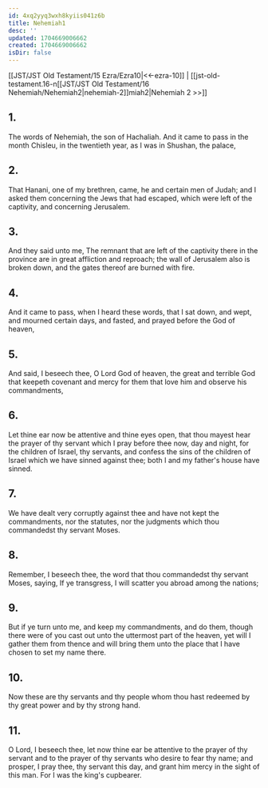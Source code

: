 ```yaml
---
id: 4xq2yyq3wxh8kyiis041z6b
title: Nehemiah1
desc: ''
updated: 1704669006662
created: 1704669006662
isDir: false
---
```

[[JST/JST Old Testament/15 Ezra/Ezra10|<<-ezra-10]] | [[jst-old-testament.16-n[[JST/JST Old Testament/16 Nehemiah/Nehemiah2|nehemiah-2]]miah2|Nehemiah 2 >>]]
## 1.
The words of Nehemiah, the son of Hachaliah. And it came to pass in the month Chisleu, in the twentieth year, as I was in Shushan, the palace,
## 2.
That Hanani, one of my brethren, came, he and certain men of Judah; and I asked them concerning the Jews that had escaped, which were left of the captivity, and concerning Jerusalem.
## 3.
And they said unto me, The remnant that are left of the captivity there in the province are in great affliction and reproach; the wall of Jerusalem also is broken down, and the gates thereof are burned with fire.
## 4.
And it came to pass, when I heard these words, that I sat down, and wept, and mourned certain days, and fasted, and prayed before the God of heaven,
## 5.
And said, I beseech thee, O Lord God of heaven, the great and terrible God that keepeth covenant and mercy for them that love him and observe his commandments,
## 6.
Let thine ear now be attentive and thine eyes open, that thou mayest hear the prayer of thy servant which I pray before thee now, day and night, for the children of Israel, thy servants, and confess the sins of the children of Israel which we have sinned against thee; both I and my father\'s house have sinned.
## 7.
We have dealt very corruptly against thee and have not kept the commandments, nor the statutes, nor the judgments which thou commandedst thy servant Moses.
## 8.
Remember, I beseech thee, the word that thou commandedst thy servant Moses, saying, If ye transgress, I will scatter you abroad among the nations;
## 9.
But if ye turn unto me, and keep my commandments, and do them, though there were of you cast out unto the uttermost part of the heaven, yet will I gather them from thence and will bring them unto the place that I have chosen to set my name there.
## 10.
Now these are thy servants and thy people whom thou hast redeemed by thy great power and by thy strong hand.
## 11.
O Lord, I beseech thee, let now thine ear be attentive to the prayer of thy servant and to the prayer of thy servants who desire to fear thy name; and prosper, I pray thee, thy servant this day, and grant him mercy in the sight of this man. For I was the king\'s cupbearer.

